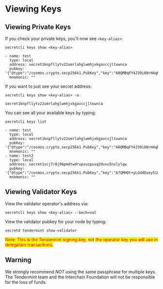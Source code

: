 # Viewing Keys

## Viewing Private Keys&#x20;

If you check your private keys, you'll now see `<key-alias>`:

```
secretcli keys show <key-alias>

- name: test
  type: local
  address: secret1knpfllytv22umrlahglwmhjxkgavccjltxwnca
  pubkey: '{"@type":"/cosmos.crypto.secp256k1.PubKey","key":"A0QMBqFY4J39i6NrH4qR5uOEnyytpkyeWFg/e0sPd8NJ"}'
  mnemonic: ""
```

If you want to just see your secret address:

```
secretcli keys show <key-alias> -a

secret1knpfllytv22umrlahglwmhjxkgavccjltxwnca
```

You can see all your available keys by typing:

```
secretcli keys list

- name: test
  type: local
  address: secret1knpfllytv22umrlahglwmhjxkgavccjltxwnca
  pubkey: '{"@type":"/cosmos.crypto.secp256k1.PubKey","key":"A0QMBqFY4J39i6NrH4qR5uOEnyytpkyeWFg/e0sPd8NJ"}'
  mnemonic: ""
- name: test2
  type: local
  address: secret1vcj7r8j96pmdtwdrupxuzpusq2dvxu5nvlylqw
  pubkey: '{"@type":"/cosmos.crypto.secp256k1.PubKey","key":"A7QMHOt+yLGddDxey51QLofwsTJWfqyzYmNOB9L1Oz1S"}'
  mnemonic: ""
```

## Viewing Validator Keys

View the validator operator's address via:

```
secretcli keys show <key-alias> --bech=val
```

View the validator pubkey for your node by typing:

```
secretd tendermint show-validator
```

<mark style="color:red;">Note: This is the Tendermint signing key,</mark> <mark style="color:red;"></mark>_<mark style="color:red;">not</mark>_ <mark style="color:red;"></mark><mark style="color:red;">the operator key you will use in delegation transactions.</mark>&#x20;

## Warning

We strongly recommend _NOT_ using the same passphrase for multiple keys. The Tendermint team and the Interchain Foundation will not be responsible for the loss of funds.
